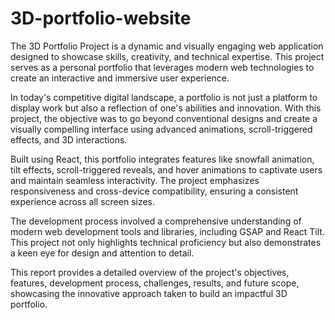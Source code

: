 # 3D-portfolio-website
The 3D Portfolio Project is a dynamic and visually engaging web application designed to showcase skills, creativity, and technical expertise. This project serves as a personal portfolio that leverages modern web technologies to create an interactive and immersive user experience.

In today's competitive digital landscape, a portfolio is not just a platform to display work but also a reflection of one's abilities and innovation. With this project, the objective was to go beyond conventional designs and create a visually compelling interface using advanced animations, scroll-triggered effects, and 3D interactions.

Built using React, this portfolio integrates features like snowfall animation, tilt effects, scroll-triggered reveals, and hover animations to captivate users and maintain seamless interactivity. The project emphasizes responsiveness and cross-device compatibility, ensuring a consistent experience across all screen sizes.

The development process involved a comprehensive understanding of modern web development tools and libraries, including GSAP and React Tilt. This project not only highlights technical proficiency but also demonstrates a keen eye for design and attention to detail.

This report provides a detailed overview of the project's objectives, features, development process, challenges, results, and future scope, showcasing the innovative approach taken to build an impactful 3D portfolio.

